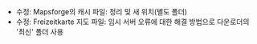 - 수정: Mapsforge의 캐시 파일: 정리 및 새 위치(별도 폴더)
- 수정: Freizeitkarte 지도 파일: 임시 서버 오류에 대한 해결 방법으로 다운로더의 '최신' 폴더 사용

